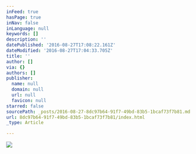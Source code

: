 ```yaml
---
inFeed: true
hasPage: true
inNav: false
inLanguage: null
keywords: []
description: ''
datePublished: '2016-08-27T17:08:22.161Z'
dateModified: '2016-08-27T17:04:33.705Z'
title: ''
author: []
via: {}
authors: []
publisher:
  name: null
  domain: null
  url: null
  favicon: null
starred: false
sourcePath: _posts/2016-08-27-8dc97b64-91f7-49bd-83b5-1bcaf73f7b81.md
url: 8dc97b64-91f7-49bd-83b5-1bcaf73f7b81/index.html
_type: Article

---
```

![](https://the-grid-user-content.s3-us-west-2.amazonaws.com/6bfb25a0-aba2-4bd3-a6e9-a9e68e9e9699.jpg)